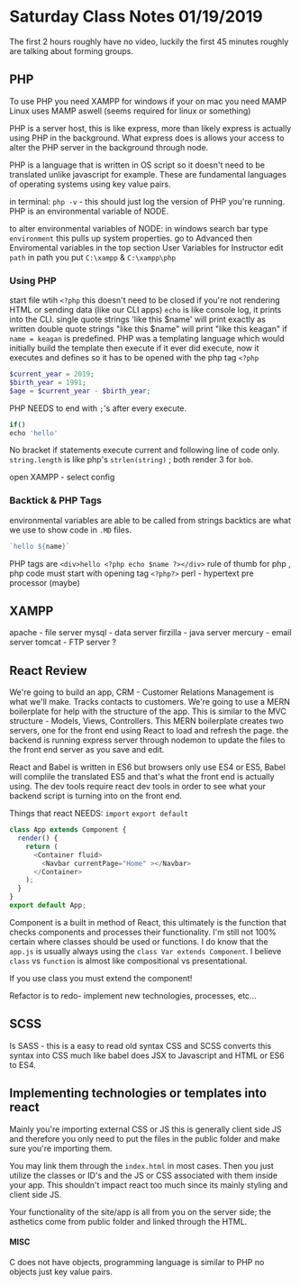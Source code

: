# Saturday Class Notes 01/19/2019
The first 2 hours roughly have no video, luckily the first 45 minutes roughly are talking about forming groups.

## PHP

To use PHP you need XAMPP for windows if your on mac you need MAMP
Linux uses MAMP aswell (seems required for linux or something)

PHP is a server host, this is like express, more than likely express is actually using PHP in the background.
What express does is allows your access to alter the PHP server in the background through node.

PHP is a language that is written in OS script so it doesn't need to be translated unlike javascript for example.
These are fundamental languages of operating systems using key value pairs. 

in terminal:
`php -v` - this should just log the version of PHP you're running. 
PHP is an environmental variable of NODE.

to alter environmental variables of NODE:
in windows search bar type `environment` this pulls up system properties. 
go to Advanced then Enviromental variables
in the top section User Variables for Instructor edit `path`
in path you put `C:\xampp` & `C:\xampp\php`

### Using PHP
start file wtih
`<?php` this doesn't need to be closed if you're not rendering HTML or sending data (like our CLI apps)
`echo` is like console log, it prints into the CLI. 
single quote strings 'like this $name' will print exactly as written
double quote strings "like this $name" will print "like this keagan" if `name = keagan` is predefined.
PHP was a templating language which would initially build the template then execute if it ever did execute, now it executes and defines so it has to be opened with the php tag `<?php` 
```php
$current_year = 2019;
$birth_year = 1991;
$age = $current_year - $birth_year;
```
PHP NEEDS to end with `;`'s after every execute. 
```js
if() 
echo 'hello'
```
No bracket if statements execute current and following line of code only. 
`string.length` is like php's `strlen(string)` ; both render 3 for `bob`.

open XAMPP - select config 

### Backtick & PHP Tags
environmental variables are able to be called from strings
backtics are what we use to show code in `.MD` files. 
```js
`hello ${name}`
```
PHP tags are `<div>hello <?php echo $name ?></div>`
rule of thumb for php , php code must start with opening tag `<?php?>`
perl - hypertext pre processor (maybe)


## XAMPP
apache - file server
mysql - data server
firzilla - java server
mercury - email server
tomcat - FTP server ? 

## React Review

We're going to build an app, CRM - Customer Relations Management is what we'll make.
Tracks contacts to customers. 
We're going to use a MERN boilerplate for help with the structure of the app.
This is similar to the MVC structure - Models, Views, Controllers.
This MERN boilerplate creates two servers, one for the front end using React to load and refresh the page.
the backend is running express server through nodemon to update the files to the front end server as you save and edit.

React and Babel is written in ES6 but browsers only use ES4 or ES5, Babel will complile the translated ES5 and that's what the front end is actually using.
The dev tools require react dev tools in order to see what your backend script is turning into on the front end. 

Things that react NEEDS:
`import` `export default` 
```js
class App extends Component {
  render() {
    return (
      <Container fluid>
        <Navbar currentPage="Home" ></Navbar>
      </Container>
    );
  }
}
export default App;
```
Component is a built in method of React, this ultimately is the function that checks components and processes their functionality.
I'm still not 100% certain where classes should be used or functions.
I do know that the `app.js` is usually always using the `class Var extends Component`.
I believe `class` vs `function` is almost like compositional vs presentational.

If you use class you must extend the component!

Refactor is to redo- implement new technologies, processes, etc...


## SCSS

Is SASS - this is a easy to read old syntax CSS and SCSS converts this syntax into CSS
much like babel does JSX to Javascript and HTML or ES6 to ES4.


## Implementing technologies or templates into react

Mainly you're importing external CSS or JS this is generally client side JS and therefore you only need to put the files in the public folder and make sure you're importing them.

You may link them through the `index.html` in most cases.
Then you just utilize the classes or ID's and the JS or CSS associated with them inside your app.
This shouldn't impact react too much since its mainly styling and client side JS.

Your functionality of the site/app is all from you on the server side; the asthetics come from public folder and linked through the HTML. 


#### MISC
C does not have objects, programming language is similar to PHP no objects just key value pairs. 
